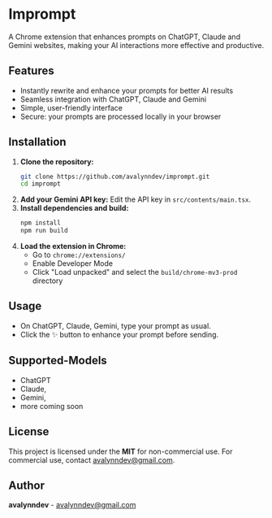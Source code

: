 # Imprompt
A Chrome extension that enhances prompts on ChatGPT, Claude and Gemini websites, making your AI interactions more effective and productive.

## Features
- Instantly rewrite and enhance your prompts for better AI results
- Seamless integration with ChatGPT, Claude and Gemini
- Simple, user-friendly interface
- Secure: your prompts are processed locally in your browser


## Installation

1. **Clone the repository:**
   ```bash
   git clone https://github.com/avalynndev/imprompt.git
   cd imprompt
   ```
2. **Add your Gemini API key:**
   Edit the API key in `src/contents/main.tsx`.
3. **Install dependencies and build:**
   ```bash
   npm install
   npm run build
   ```
4. **Load the extension in Chrome:**
   - Go to `chrome://extensions/`
   - Enable Developer Mode
   - Click "Load unpacked" and select the `build/chrome-mv3-prod` directory


## Usage
- On ChatGPT, Claude, Gemini, type your prompt as usual.
- Click the ✨ button to enhance your prompt before sending.

## Supported-Models
- ChatGPT
- Claude, 
- Gemini, 
- more coming soon

## License
This project is licensed under the **MIT** for non-commercial use.
For commercial use, contact [avalynndev@gmail.com](mailto:avalynndev@gmail.com).

## Author
**avalynndev** - [avalynndev@gmail.com](mailto:avalynndev@gmail.com)

